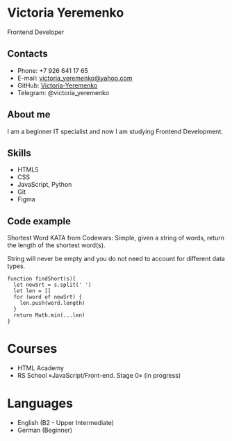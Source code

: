 # Victoria Yeremenko

Frontend Developer

## Contacts
* Phone: +7 926 641 17 65
* E-mail: victoria_yeremenko@yahoo.com
* GitHub: [Victoria-Yeremenko](https://github.com/Victoria-Yeremenko)
* Telegram: @victoria_yeremenko

## About me
I am a beginner IT specialist and now I am studying Frontend  Development. 

## Skills

* HTML5
* CSS
* JavaScript, Python
* Git
* Figma

## Code example 

Shortest Word KATA from Codewars:
Simple, given a string of words, return the length of the shortest word(s).

String will never be empty and you do not need to account for different data types.

```
function findShort(s){
  let newSrt = s.split(' ')
  let len = []
  for (word of newSrt) {
    len.push(word.length)
  }
  return Math.min(...len)
}
```
# Courses

* HTML Academy 
* RS School «JavaScript/Front-end. Stage 0» (in progress)

# Languages

* English (B2 - Upper Intermediate)
* German (Beginner)



